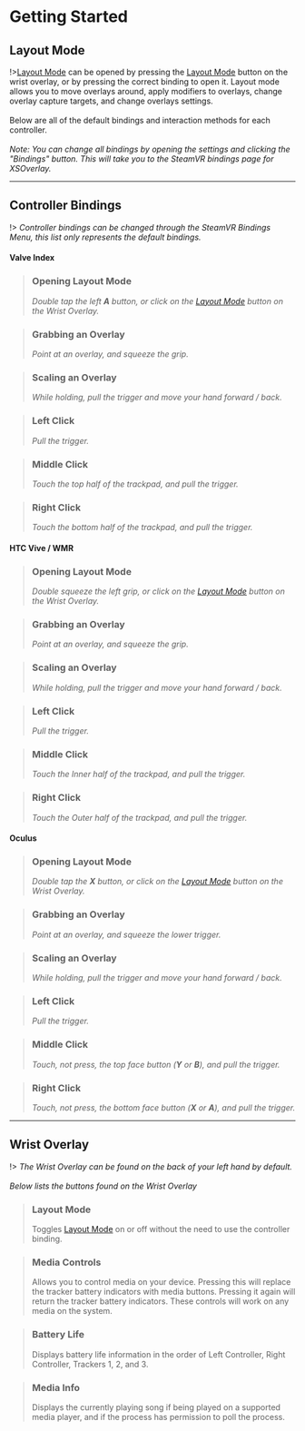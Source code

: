 # Getting Started

## Layout Mode
!>[Layout Mode](GettingStarted?id=layout-mode) can be opened by pressing the [Layout Mode](GettingStarted?id=layout-mode) button on the wrist overlay, or by pressing the correct binding to open it. Layout mode allows you to move overlays around, apply modifiers to overlays, change overlay capture targets, and change overlays settings.
<br><br>Below are all of the default bindings and interaction methods for each controller.
<br><br>_Note: You can change all bindings by opening the settings and clicking the "Bindings" button. This will take you to the SteamVR bindings page for XSOverlay._

***
## Controller Bindings
!> _Controller bindings can be changed through the SteamVR Bindings Menu, this list only represents the default bindings._

<!-- tabs:start -->
#### **Valve Index**
>### Opening Layout Mode
>_Double tap the left **A** button, or click on the [Layout Mode](GettingStarted?id=layout-mode) button on the Wrist Overlay._

>### Grabbing an Overlay
>_Point at an overlay, and squeeze the grip._

>### Scaling an Overlay
>_While holding, pull the trigger and move your hand forward / back._

>### Left Click
>_Pull the trigger._

>### Middle Click
>_Touch the top half of the trackpad, and pull the trigger._

>### Right Click
>_Touch the bottom half of the trackpad, and pull the trigger._


#### **HTC Vive / WMR**
>### Opening Layout Mode
>_Double squeeze the left grip, or click on the [Layout Mode](GettingStarted?id=layout-mode) button on the Wrist Overlay._

>### Grabbing an Overlay
>_Point at an overlay, and squeeze the grip._

>### Scaling an Overlay
>_While holding, pull the trigger and move your hand forward / back._

>### Left Click
>_Pull the trigger._

>### Middle Click
>_Touch the Inner half of the trackpad, and pull the trigger._

>### Right Click
>_Touch the Outer half of the trackpad, and pull the trigger._


#### **Oculus**
>### Opening Layout Mode
>_Double tap the **X** button, or click on the [Layout Mode](GettingStarted?id=layout-mode) button on the Wrist Overlay._

>### Grabbing an Overlay
>_Point at an overlay, and squeeze the lower trigger._

>### Scaling an Overlay
>_While holding, pull the trigger and move your hand forward / back._

>### Left Click
>_Pull the trigger._

>### Middle Click
>_Touch, not press, the top face button (**Y** or **B**), and pull the trigger._

>### Right Click
>_Touch, not press, the bottom face button (**X** or **A**), and pull the trigger._
<!-- tabs:end -->

***

## Wrist Overlay
!> _The Wrist Overlay can be found on the back of your left hand by default._
<br><br>_Below lists the buttons found on the Wrist Overlay_

>### Layout Mode
>Toggles [Layout Mode](GettingStarted?id=layout-mode) on or off without the need to use the controller binding.

>### Media Controls
>Allows you to control media on your device. Pressing this will replace the tracker battery indicators with media buttons. Pressing it again will return the tracker battery indicators. These controls will work on any media on the system.

>### Battery Life
>Displays battery life information in the order of Left Controller, Right Controller, Trackers 1, 2, and 3.

>### Media Info
>Displays the currently playing song if being played on a supported media player, and if the process has permission to poll the process.